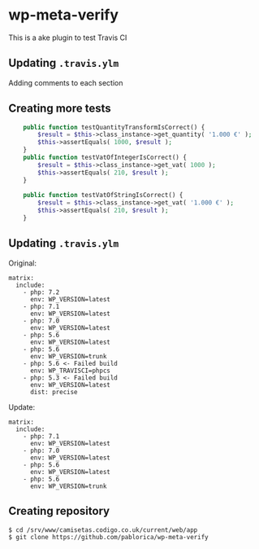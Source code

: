 
# wp-meta-verify
This is a ake plugin to test Travis CI


## Updating `.travis.ylm`
Adding comments to each section

## Creating more tests
```php
    public function testQuantityTransformIsCorrect() {
	    $result = $this->class_instance->get_quantity( '1.000 €' );
	    $this->assertEquals( 1000, $result );
	}
    public function testVatOfIntegerIsCorrect() {
	    $result = $this->class_instance->get_vat( 1000 );
	    $this->assertEquals( 210, $result );
	}
	  
	public function testVatOfStringIsCorrect() {
	    $result = $this->class_instance->get_vat( '1.000 €' );
	    $this->assertEquals( 210, $result );
	}
```
## Updating `.travis.ylm`

Original:

```
matrix:
  include:
    - php: 7.2
      env: WP_VERSION=latest
    - php: 7.1
      env: WP_VERSION=latest
    - php: 7.0
      env: WP_VERSION=latest
    - php: 5.6
      env: WP_VERSION=latest
    - php: 5.6
      env: WP_VERSION=trunk
    - php: 5.6 <- Failed build 
      env: WP_TRAVISCI=phpcs
    - php: 5.3 <- Failed build 
      env: WP_VERSION=latest
      dist: precise
``` 
Update:

```
matrix:
  include:
    - php: 7.1
      env: WP_VERSION=latest
    - php: 7.0
      env: WP_VERSION=latest
    - php: 5.6
      env: WP_VERSION=latest
    - php: 5.6
      env: WP_VERSION=trunk
``` 

## Creating repository
```console
$ cd /srv/www/camisetas.codigo.co.uk/current/web/app
$ git clone https://github.com/pablorica/wp-meta-verify